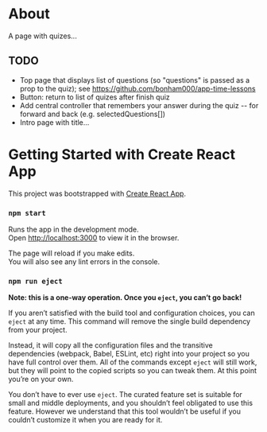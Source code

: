 # About
A page with quizes...

## TODO
* Top page that displays list of questions (so "questions" is passed as a prop to the quiz); see https://github.com/bonham000/app-time-lessons
* Button: return to list of quizes after finish quiz
* Add central controller that remembers your answer during the quiz -- for forward and back (e.g. selectedQuestions[])
* Intro page with title...

# Getting Started with Create React App

This project was bootstrapped with [Create React App](https://github.com/facebook/create-react-app).


### `npm start`

Runs the app in the development mode.\
Open [http://localhost:3000](http://localhost:3000) to view it in the browser.

The page will reload if you make edits.\
You will also see any lint errors in the console.

### `npm run eject`

**Note: this is a one-way operation. Once you `eject`, you can’t go back!**

If you aren’t satisfied with the build tool and configuration choices, you can `eject` at any time. This command will remove the single build dependency from your project.

Instead, it will copy all the configuration files and the transitive dependencies (webpack, Babel, ESLint, etc) right into your project so you have full control over them. All of the commands except `eject` will still work, but they will point to the copied scripts so you can tweak them. At this point you’re on your own.

You don’t have to ever use `eject`. The curated feature set is suitable for small and middle deployments, and you shouldn’t feel obligated to use this feature. However we understand that this tool wouldn’t be useful if you couldn’t customize it when you are ready for it.

